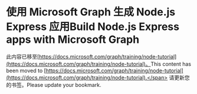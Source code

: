 # <a name="build-nodejs-express-apps-with-microsoft-graph"></a><span data-ttu-id="460bc-101">使用 Microsoft Graph 生成 Node.js Express 应用</span><span class="sxs-lookup"><span data-stu-id="460bc-101">Build Node.js Express apps with Microsoft Graph</span></span>

<span data-ttu-id="460bc-102">此内容已移至[https://docs.microsoft.com/graph/training/node-tutorial](https://docs.microsoft.com/graph/training/node-tutorial)。</span><span class="sxs-lookup"><span data-stu-id="460bc-102">This content has been moved to [https://docs.microsoft.com/graph/training/node-tutorial](https://docs.microsoft.com/graph/training/node-tutorial).</span></span> <span data-ttu-id="460bc-103">请更新您的书签。</span><span class="sxs-lookup"><span data-stu-id="460bc-103">Please update your bookmark.</span></span>

